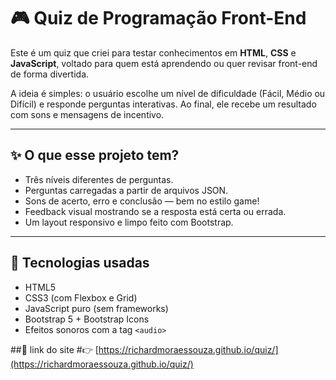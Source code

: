 # 🎮 Quiz de Programação Front-End

Este é um quiz que criei para testar conhecimentos em **HTML**, **CSS** e **JavaScript**, voltado para quem está aprendendo ou quer revisar front-end de forma divertida.

A ideia é simples: o usuário escolhe um nível de dificuldade (Fácil, Médio ou Difícil) e responde perguntas interativas. Ao final, ele recebe um resultado com sons e mensagens de incentivo.

---

## ✨ O que esse projeto tem?

- Três níveis diferentes de perguntas.
- Perguntas carregadas a partir de arquivos JSON.
- Sons de acerto, erro e conclusão — bem no estilo game!
- Feedback visual mostrando se a resposta está certa ou errada.
- Um layout responsivo e limpo feito com Bootstrap.

---

## 🧠 Tecnologias usadas

- HTML5
- CSS3 (com Flexbox e Grid)
- JavaScript puro (sem frameworks)
- Bootstrap 5 + Bootstrap Icons
- Efeitos sonoros com a tag `<audio>`

##🔗 link do site
#👉 [https://richardmoraessouza.github.io/quiz/](https://richardmoraessouza.github.io/quiz/)
